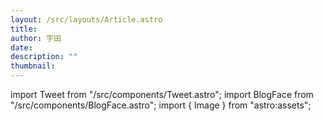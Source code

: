 ```yaml
---
layout: /src/layouts/Article.astro
title: 
author: 宇田
date: 
description: ""
thumbnail: 
---
```


import Tweet from "/src/components/Tweet.astro";
import BlogFace from "/src/components/BlogFace.astro";
import { Image } from "astro:assets";